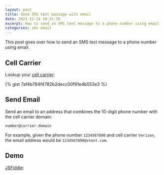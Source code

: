 ```yaml
---
layout: post
title: Send SMS text message with email
date: 2021-12-14 16:31:28
excerpt: How to send an SMS text message to a phone number using email.
categories: sms email
---
```


This post goes over how to send an SMS text message to a phone number using email.

## Cell Carrier

Lookup your [cell carrier](https://freecarrierlookup.com/):

{% gist 7af4b784f4782b2decc00f91e4b553e3 %}

## Send Email

Send an email to an address that combines the 10-digit phone number with the cell carrier domain:

```
number@carrier.domain
```

For example, given the phone number `1234567890` and cell carrier `Verizon`, the email address would be `1234567890@vtext.com`.

## Demo

[JSFiddle](https://jsfiddle.net/remarkablemark/ujqk6fsb/):

<script async src="https://jsfiddle.net/remarkablemark/ujqk6fsb/embed/result,js,html/"></script>
